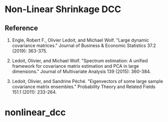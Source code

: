 # Non-Linear Shrinkage DCC

## Reference
1. Engle, Robert F., Olivier Ledoit, and Michael Wolf. "Large dynamic covariance matrices." Journal of Business & Economic Statistics 37.2 (2019): 363-375.

2. Ledoit, Olivier, and Michael Wolf. "Spectrum estimation: A unified framework for covariance matrix estimation and PCA in large dimensions." Journal of Multivariate Analysis 139 (2015): 360-384.

3. Ledoit, Olivier, and Sandrine Péché. "Eigenvectors of some large sample covariance matrix ensembles." Probability Theory and Related Fields 151.1 (2011): 233-264.

# nonlinear_dcc
